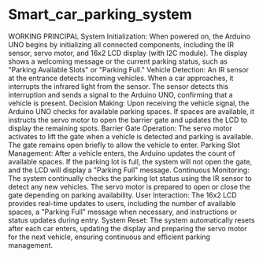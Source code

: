 # Smart_car_parking_system

WORKING PRINCIPAL 
System Initialization: When 
powered on, the Arduino UNO 
begins by initializing all 
connected components, 
including the IR sensor, servo 
motor, and 16x2 LCD display 
(with I2C module). The display 
shows a welcoming message or 
the current parking status, such 
as "Parking Available Slots" or "Parking Full." 
Vehicle Detection: An IR sensor at the entrance detects incoming vehicles. 
When a car approaches, it interrupts 
the infrared light from the sensor. 
The sensor detects this interruption 
and sends a signal to the Arduino 
UNO, confirming that a vehicle is 
present. 
Decision Making: Upon receiving 
the vehicle signal, the Arduino UNO checks for available parking spaces. If 
spaces are available, it instructs the servo motor to open the barrier gate and 
updates the LCD to display the remaining spots. 
Barrier Gate Operation: The servo motor activates to lift the gate when a 
vehicle is detected and parking is available. The gate remains open briefly to 
allow the vehicle to enter. 
Parking Slot Management: After a vehicle enters, the Arduino updates the 
count of available spaces. If the parking lot is full, the system will not open the 
gate, and the LCD will display a "Parking Full" message. 
Continuous Monitoring: The system continually checks the parking lot status 
using the IR sensor to detect any new vehicles. The servo motor is prepared to 
open or close the gate depending on parking availability. 
User Interaction: The 16x2 LCD provides 
real-time updates to users, including the 
number of available spaces, a "Parking Full" 
message when necessary, and instructions or 
status updates during entry. 
System Reset: The system automatically 
resets after each car enters, updating the 
display and preparing the servo motor for the 
next vehicle, ensuring continuous and efficient 
parking management.
